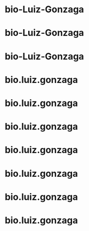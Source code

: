 # bio-Luiz-Gonzaga
# bio-Luiz-Gonzaga
# bio-Luiz-Gonzaga
# bio.luiz.gonzaga
# bio.luiz.gonzaga
# bio.luiz.gonzaga
# bio.luiz.gonzaga
# bio.luiz.gonzaga
# bio.luiz.gonzaga
# bio.luiz.gonzaga

